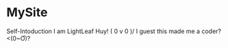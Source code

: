 # MySite
Self-Intoduction
    I am LightLeaf Huy! \( 0 v 0 )/
    I guest this made me a coder? <(0~Ơ)?
    
